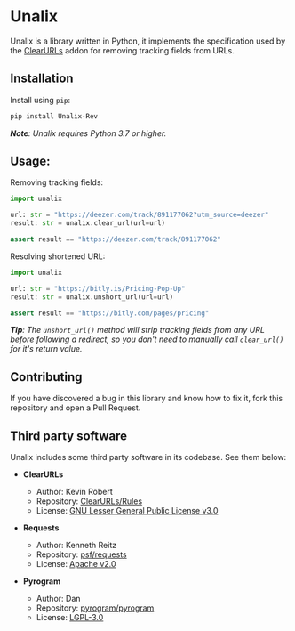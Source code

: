 # Unalix

Unalix is a library written in Python, it implements the specification used by the [ClearURLs](https://github.com/ClearURLs/Addon) addon for removing tracking fields from URLs.

## Installation

Install using `pip`:

```bash
pip install Unalix-Rev
```

_**Note**: Unalix requires Python 3.7 or higher._

## Usage:

Removing tracking fields:

```python
import unalix

url: str = "https://deezer.com/track/891177062?utm_source=deezer"
result: str = unalix.clear_url(url=url)

assert result == "https://deezer.com/track/891177062"
```

Resolving shortened URL:

```python
import unalix

url: str = "https://bitly.is/Pricing-Pop-Up"
result: str = unalix.unshort_url(url=url)

assert result == "https://bitly.com/pages/pricing"
```

_**Tip**: The `unshort_url()` method will strip tracking fields from any URL before following a redirect, so you don't need to manually call `clear_url()` for it's return value._

## Contributing

If you have discovered a bug in this library and know how to fix it, fork this repository and open a Pull Request.

## Third party software

Unalix includes some third party software in its codebase. See them below:

- **ClearURLs**
  - Author: Kevin Röbert
  - Repository: [ClearURLs/Rules](https://github.com/ClearURLs/Rules)
  - License: [GNU Lesser General Public License v3.0](https://gitlab.com/ClearURLs/Rules/blob/master/LICENSE)

- **Requests**
  - Author: Kenneth Reitz
  - Repository: [psf/requests](https://github.com/psf/requests)
  - License: [Apache v2.0](https://github.com/psf/requests/blob/master/LICENSE)

- **Pyrogram**
  - Author: Dan
  - Repository: [pyrogram/pyrogram](https://github.com/pyrogram/pyrogram)
  - License: [LGPL-3.0](https://github.com/pyrogram/pyrogram/blob/master/COPYING)
